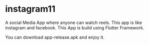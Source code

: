 # instagram11
A social Media App where anyone can watch reels. This app is like instagram and facebook.
This App is build using Flutter Framework.

You can download app-release.apk  and enjoy it.
